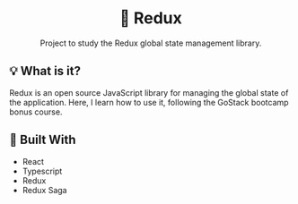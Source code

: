 <h1 align="center">📂 Redux</h1>
<p align="center">Project to study the Redux global state management library.</p>

## 💡 What is it?
Redux is an open source JavaScript library for managing the global state of the application. Here, I learn how to use it, following the GoStack bootcamp bonus course.

## 🚧 Built With
- React
- Typescript
- Redux
- Redux Saga